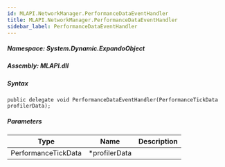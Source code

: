 ```yaml
---  
id: MLAPI.NetworkManager.PerformanceDataEventHandler  
title: MLAPI.NetworkManager.PerformanceDataEventHandler
sidebar_label: PerformanceDataEventHandler
---
```


<div class="markdown level0 summary">

</div>

<div class="markdown level0 conceptual">

</div>

##### **Namespace**: System.Dynamic.ExpandoObject

##### **Assembly**: MLAPI.dll

##### Syntax

    public delegate void PerformanceDataEventHandler(PerformanceTickData profilerData);

##### Parameters

| Type                | Name           | Description |
|---------------------|----------------|-------------|
| PerformanceTickData | \*profilerData |             |
